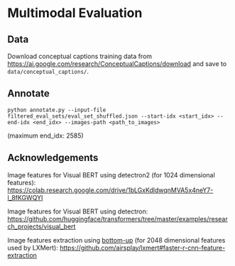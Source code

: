 # Multimodal Evaluation

## Data

Download conceptual captions training data from
https://ai.google.com/research/ConceptualCaptions/download
and save to `data/conceptual_captions/`.

## Annotate

```
python annotate.py --input-file filtered_eval_sets/eval_set_shuffled.json --start-idx <start_idx> --end-idx <end_idx> --images-path <path_to_images>
```
(maximum end_idx: 2585)

## Acknowledgements

Image features for Visual BERT using detectron2 (for 1024 dimensional features): https://colab.research.google.com/drive/1bLGxKdldwqnMVA5x4neY7-l_8fKGWQYI

Image features for Visual BERT using detectron: https://github.com/huggingface/transformers/tree/master/examples/research_projects/visual_bert

Image features extraction using [bottom-up](https://github.com/peteanderson80/bottom-up-attention) (for 2048 dimensional features used by LXMert): https://github.com/airsplay/lxmert#faster-r-cnn-feature-extraction

